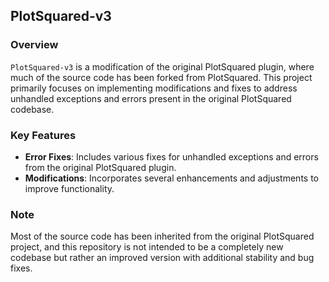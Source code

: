 ## PlotSquared-v3

### Overview

`PlotSquared-v3` is a modification of the original PlotSquared plugin, where much of the source code has been forked from PlotSquared. This project primarily focuses on implementing modifications and fixes to address unhandled exceptions and errors present in the original PlotSquared codebase.

### Key Features

- **Error Fixes**: Includes various fixes for unhandled exceptions and errors from the original PlotSquared plugin.
- **Modifications**: Incorporates several enhancements and adjustments to improve functionality.

### Note

Most of the source code has been inherited from the original PlotSquared project, and this repository is not intended to be a completely new codebase but rather an improved version with additional stability and bug fixes.
